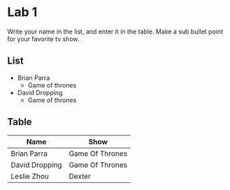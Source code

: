 # Lab 1
Write your name in the list, and enter it in the table. Make a sub bullet point for your favorite tv show.

## List
* Brian Parra
  * Game of thrones
* David Dropping
  * Game of thrones



## Table
| Name | Show|
| ------------- | ------------- |
| Brian Parra     | Game Of Thrones|
| David Dropping     | Game Of Thrones|
| Leslie Zhou   | Dexter|
